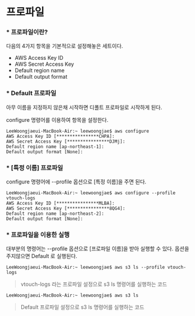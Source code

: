 # 프로파일

### * 프로파일이란?

다음의 4가지 항목을 기본적으로 설정해놓은 세트이다.

* AWS Access Key ID
* AWS Secret Access Key
* Default region name
* Default output format

### * Default 프로파일

아무 이름을 지정하지 않은채 시작하면 디폴트 프로파일로 시작하게 된다.

configure 명령어를 이용하여 항목을 설정한다.

```
LeeWoongjaeui-MacBook-Air:~ leewoongjae$ aws configure
AWS Access Key ID [****************CHPA]: 
AWS Secret Access Key [****************DJMj]: 
Default region name [ap-northeast-1]: 
Default output format [None]: 
```

### * [특정 이름] 프로파일

configure 명령어에 --profile 옵션으로 [특정 이름]을 주면 된다.

```
LeeWoongjaeui-MacBook-Air:~ leewoongjae$ aws configure --profile vtouch-logs
AWS Access Key ID [****************MLBA]: 
AWS Secret Access Key [****************8QG4]: 
Default region name [ap-northeast-2]: 
Default output format [None]: 
```

### * 프로파일을 이용한 실행

대부분의 명령어는 --profile 옵션으로 [프로파일 이름]을 받아 실행할 수 있다.
옵션을 주지않으면 Default 로 실행된다.

```
LeeWoongjaeui-MacBook-Air:~ leewoongjae$ aws s3 ls --profile vtouch-logs
```

> vtouch-logs 라는 프로파일 설정으로 s3 ls 명령어를 실행하는 코드

```
LeeWoongjaeui-MacBook-Air:~ leewoongjae$ aws s3 ls
```

> Default 프로파일 설정으로 s3 ls 명령어를 실행하는 코드
